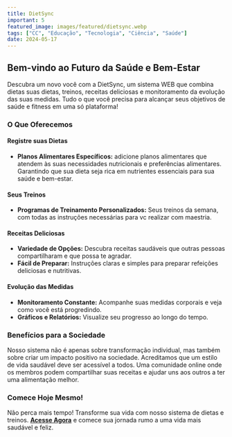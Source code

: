 ```yaml
---
title: DietSync
important: 5
featured_image: images/featured/dietsync.webp
tags: ["CC", "Educação", "Tecnologia", "Ciência", "Saúde"] 
date: 2024-05-17
---
```


## Bem-vindo ao Futuro da Saúde e Bem-Estar

Descubra um novo você com a DietSync, um sistema WEB que combina dietas suas dietas, treinos, receitas deliciosas e monitoramento da evolução das suas medidas. Tudo o que você precisa para alcançar seus objetivos de saúde e fitness em uma só plataforma!

### **O Que Oferecemos**

#### **Registre suas Dietas**
- **Planos Alimentares Específicos:** adicione planos alimentares que atendem às suas necessidades nutricionais e preferências alimentares. Garantindo que sua dieta seja rica em nutrientes essenciais para sua saúde e bem-estar.

#### **Seus Treinos**
- **Programas de Treinamento Personalizados:** Seus treinos da semana, com todas as instruções necessárias para vc realizar com maestria.

#### **Receitas Deliciosas**
- **Variedade de Opções:** Descubra receitas saudáveis que outras pessoas compartilharam e que possa te agradar.
- **Fácil de Preparar:** Instruções claras e simples para preparar refeições deliciosas e nutritivas.

#### **Evolução das Medidas**
- **Monitoramento Constante:** Acompanhe suas medidas corporais e veja como você está progredindo.
- **Gráficos e Relatórios:** Visualize seu progresso ao longo do tempo.

### **Benefícios para a Sociedade**

Nosso sistema não é apenas sobre transformação individual, mas também sobre criar um impacto positivo na sociedade. Acreditamos que um estilo de vida saudável deve ser acessível a todos. Uma comunidade online onde os membros podem compartilhar suas receitas e ajudar uns aos outros a ter uma alimentação melhor.

### **Comece Hoje Mesmo!**

Não perca mais tempo! Transforme sua vida com nosso sistema de dietas e treinos. **[Acesse Agora](https://example.com/signup)** e comece sua jornada rumo a uma vida mais saudável e feliz.